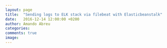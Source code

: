 ```yaml
---
layout: page
title:  "Sending logs to ELK stack via filebeat with Elasticbeanstalk"
date:   2016-12-14 12:00:00 +0200
author: Amando Abreu
categories:
comments: true
image:
---
```

